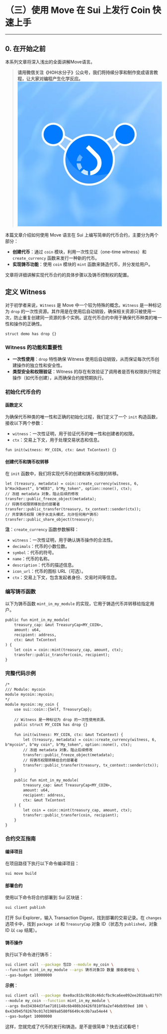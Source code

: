 # （三）使用 Move 在 Sui 上发行 Coin 快速上手

---
## 0. 在开始之前
本系列文章将深入浅出的全面讲解Move语言。 
   
> **请用微信关注《HOH水分子》公众号，我们将持续分享和制作变成语言教程，让大家对编程产生化学反应。**
![水分子社区](../images/HOH.png)

本篇文章介绍如何使用 Move 语言在 Sui 上编写简单的代币合约，主要分为两个部分：

- **创建代币**：通过 `coin` 模块，利用一次性见证（one-time witness）和 `create_currency` 函数来发行一种新的代币。
- **实现铸币功能**：使用 `coin` 模块的 `mint` 函数来铸造代币，并分发给用户。

文章将详细讲解实现代币合约的具体步骤以及铸币控制权的配置。

## 定义 Witness

对于初学者来说，`Witness` 是 Move 中一个较为特殊的概念。`Witness` 是一种标记为 `drop` 的一次性资源。其作用是在使用后自动销毁，确保相关资源只被使用一次，防止重复创建同一资源的多个实例。这在代币合约中用于确保代币种类的唯一性和操作的正确性。

```move
struct demo has drop {}
```

### Witness 的功能和重要性

- **一次性使用**：`drop` 特性确保 Witness 使用后自动销毁，从而保证每次代币创建操作的独立性和安全性。
- **类型安全和权限验证**：Witness 的存在有效验证了调用者是否有权限执行特定操作（如代币创建），从而确保合约按预期执行。

### 初始化代币合约

#### 函数定义

为确保代币种类的唯一性和正确的初始化过程，我们定义了一个 `init` 构造函数，接收以下两个参数：

- `witness`：一次性证明，用于验证代币的唯一性和创建者的权限。
- `ctx`：交易上下文，用于处理交易状态和信息。

```move
fun init(witness: MY_COIN, ctx: &mut TxContext) {}
```

#### 创建代币和铸币权转移

在 `init` 函数中，我们将实现代币的创建和铸币权限的转移。

```move
let (treasury, metadata) = coin::create_currency(witness, 6, b"HackQuest", b"WEB3", b"My_token", option::none(), ctx);        
// 冻结 metadata 对象，阻止后续的修改
transfer::public_freeze_object(metadata);
// 将铸币权限转移到合约部署者
transfer::public_transfer(treasury, tx_context::sender(ctx));
// 共享铸币权限（用于水龙头模式，允许任何用户铸币）
transfer::public_share_object(treasury);
```

**注**：`create_currency` 函数参数解释：

- `witness`：一次性证明，用于确认铸币操作的合法性。
- `decimals`：代币的小数位数。
- `symbol`：代币的符号。
- `name`：代币的名称。
- `description`：代币的描述信息。
- `icon_url`：代币的图标 URL（可选）。
- `ctx`：交易上下文，包含发起者身份、交易时间等信息。

### 编写铸币函数

以下为铸币函数 `mint_in_my_module` 的实现，它用于铸造代币并转移给指定用户。

```move
public fun mint_in_my_module(
    treasury_cap: &mut TreasuryCap<MY_COIN>, 
    amount: u64, 
    recipient: address, 
    ctx: &mut TxContext
) {
    let coin = coin::mint(treasury_cap, amount, ctx);
    transfer::public_transfer(coin, recipient);
}
```

### 完整代码示例

```move
/*
/// Module: mycoin
module mycoin::mycoin;
*/
module mycoin::my_coin {
    use sui::coin::{Self, TreasuryCap};

    // Witness 是一种标记为 drop 的一次性使用资源。
    public struct MY_COIN has drop {}

    fun init(witness: MY_COIN, ctx: &mut TxContext) {
        let (treasury, metadata) = coin::create_currency(witness, 6, b"mycoin", b"my coin", b"My_token", option::none(), ctx);
        // 冻结 metadata 对象，阻止后续修改
        transfer::public_freeze_object(metadata);
        // 将铸币权限转移给合约部署者
        transfer::public_transfer(treasury, tx_context::sender(ctx));
    }

    public fun mint_in_my_module(
        treasury_cap: &mut TreasuryCap<MY_COIN>, 
        amount: u64, 
        recipient: address, 
        ctx: &mut TxContext
    ) {
        let coin = coin::mint(treasury_cap, amount, ctx);
        transfer::public_transfer(coin, recipient);
    }
}
```

### 合约交互指南

#### 编译项目

在项目路径下执行以下命令编译项目：

```bash
sui move build
```

#### 部署合约

使用以下命令将合约部署到 Sui 区块链：

```bash
sui client publish
```

打开 Sui Explorer，输入 Transaction Digest，找到部署的交易记录。在 `changes` 选项卡中，找到 `package id` 和 `TreasuryCap` 对象 ID（状态为 `published`，对象 ID 以 `cap` 结尾）。

#### 铸币操作

执行以下命令进行铸币：

```bash
sui client call --package 包ID --module my_coin \
--function mint_in_my_module --args 铸币对象ID 数量 接收者地址 \
--gas-budget 10000000
```

**示例**：

```bash
sui client call --package 0xe0ac81bc9b10c46dcfbc9ca6ee092ee2018aa81f97945e \
--module my_coin --function mint_in_my_module \
--args 0xd34384d3fae7101148c6b408b3d426f810f8a2ef46db959ed 100 \
0x43d945f82670c017d1989a8580f6649c4c0b7aa54e44 \
--gas-budget 10000000
```

这样，您就完成了代币的发行和铸造。是不是很简单？快去试试看吧！